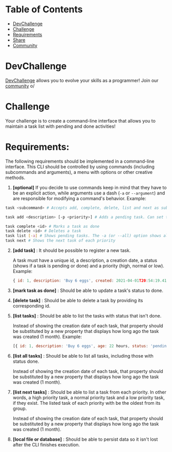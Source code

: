 # Table of Contents

* [DevChallenge](#devchallenge) 
* [Challenge](#challenge)
* [Requirements](#requirements)
* [Share](#share)
* [Community](#devchallenge-community)


# DevChallenge
<a href="https://devchallenge.now.sh/"> DevChallenge</a> allows you to evolve your skills as a programmer! Join our <a href="https://discord.gg/yvYXhGj">community</a> o/

# Challenge
Your challenge is to create a command-line interface that allows you to maintain a task list with pending and done activities!



# Requirements:
The following requirements should be implemented in a command-line interface. This CLI should be controlled by using commands (including subcommands and arguments), a menu with options or other creative methods.
1. **[optional]** If you decide to use commands keep in mind that they have to be an explicit action, while arguments use a dash (`-a` or `--argument`) and are responsible for modifying a command's behavior. Example:

```bash
task <subcommand> # Accepts add, complete, delete, list and next as subcommands

task add <description> [-p <priority>] # Adds a pending task. Can set the task's priority to low, normal or high with the -p (or --priority) option

task complete <id> # Marks a task as done
task delete <id> # Deletes a task
task list [-a] # Shows pending tasks. The -a (or --all) option shows all tasks
task next # Shows the next task of each priority
```
2. **[add task]** : It should be possible to register a new task.

    A task must have a unique id, a description, a creation date, a status (shows if a task is pending or done) and a priority (high, normal or low). Example:
    
    ```javascript
    { id: 1, description: 'Buy 6 eggs', created: 2021-04-01T20:54:19.410Z, status: 'pending', priority: 'high' };
    ```
3. **[mark task as done]** : Should be able to update a task's status to done.
4. **[delete task]** : Should be able to delete a task by providing its corresponding id.
5. **[list tasks]** : Should be able to list the tasks with status that isn't done.
    
    Instead of showing the creation date of each task, that property should be substituted by a new property that displays how long ago the task was created (1 month). Example:
    ```javascript
    [{ id: 1, description: 'Buy 6 eggs', age: 22 hours, status: 'pending', priority: 'high' }]
    ```
6. **[list all tasks]** : Should be able to list all tasks, including those with status done.
    
    Instead of showing the creation date of each task, that property should be substituted by a new property that displays how long ago the task was created (1 month).
7. **[list next tasks]** : Should be able to list a task from each priority. In other words, a high priority task, a normal priority task and a low priority task, if they exist. The listed task of each priority with be the oldest from its group.

    Instead of showing the creation date of each task, that property should be substituted by a new property that displays how long ago the task was created (1 month).
8. **[local file or database]** : Should be able to persist data so it isn't lost after the CLI finishes execution.
